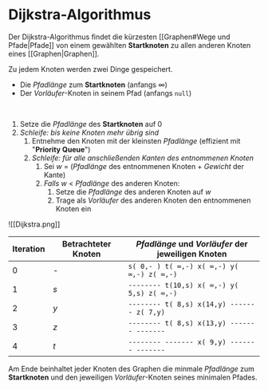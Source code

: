 # Dijkstra-Algorithmus
Der Dijkstra-Algorithmus findet die kürzesten [[Graphen#Wege und Pfade|Pfade]] von einem gewählten **Startknoten** zu allen anderen Knoten eines [[Graphen|Graphen]].

Zu jedem Knoten werden zwei Dinge gespeichert.

- Die *Pfadlänge* zum **Startknoten** (anfangs $\infty$)
- Der *Vorläufer*-Knoten in seinem Pfad (anfangs `null`)

<br>

1. Setze die *Pfadlänge* des **Startknoten** auf 0
2. *Schleife: bis keine Knoten mehr übrig sind*
	1. Entnehme den Knoten mit der kleinsten *Pfadlänge* (effizient mit "**Priority Queue**")
	2. *Schleife: für alle anschließenden Kanten des entnommenen Knoten*
		1. Sei $w$ = (*Pfadlänge* des entnommenen Knoten + *Gewicht* der Kante)
		2. *Falls* $w$ < *Pfadlänge* des anderen Knoten:
			1. Setze die *Pfadlänge* des anderen Knoten auf $w$
			2. Trage als *Vorläufer* des anderen Knoten den entnommenen Knoten ein

![[Dijkstra.png]]

| Iteration | Betrachteter Knoten | *Pfadlänge* und *Vorläufer* der jeweiligen Knoten |
| --------- | ------------------- | ------------------------------------------------- |
| 0         | -                   | `s( 0,- ) t( ∞,-) x( ∞,-) y( ∞,-) z( ∞,-)`        |
| 1         | $s$                 | `-------- t(10,s) x( ∞,-) y( 5,s) z( ∞,-)`        |
| 2         | $y$                 | `-------- t( 8,s) x(14,y) ------- z( 7,y)`        |
| 3         | $z$                 | `-------- t( 8,s) x(13,y) ------- -------`        |
| 4         | $t$                 | `-------- ------- x( 9,y) ------- -------`        |

Am Ende beinhaltet jeder Knoten des Graphen die minmale *Pfadlänge* zum **Startknoten** und den jeweiligen *Vorläufer*-Knoten seines minimalen Pfades.